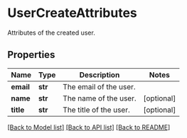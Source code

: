 # UserCreateAttributes

Attributes of the created user.

## Properties

| Name      | Type    | Description            | Notes      |
| --------- | ------- | ---------------------- | ---------- |
| **email** | **str** | The email of the user. |
| **name**  | **str** | The name of the user.  | [optional] |
| **title** | **str** | The title of the user. | [optional] |

[[Back to Model list]](README.md#documentation-for-models) [[Back to API list]](README.md#documentation-for-api-endpoints) [[Back to README]](README.md)

